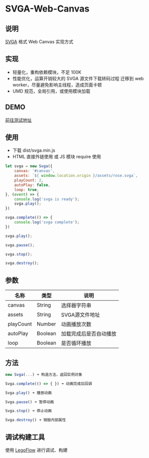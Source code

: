 # SVGA-Web-Canvas

## 说明

[SVGA](http://code.yy.com/ued/SVGA-Format) 格式 Web Canvas 实现方式

## 实现

* 轻量化，重构依赖模块，不足 100K
* 性能优化，运算开销较大的 SVGA 源文件下载转码过程 迁移到 web worker，尽量避免影响主线程，造成页面卡顿
* UMD 规范，全局引用，或使用模块加载

## DEMO

[前往测试地址](http://uedfe.yypm.com/assets/lab/lijialiang/svga/)

## 使用

* 下载 dist/svga.min.js
* HTML 直接外链使用 或 JS 模块 require 使用

```js
let svga = new Svga({
	canvas: '#canvas',
	assets: `${ window.location.origin }/assets/rose.svga`,
	playCount: 2,
	autoPlay: false,
	loop: true,
}, (event) => {
	console.log('svga is ready');
	svga.play();
})

svga.complete(() => {
	console.log('svga complete');
})

svga.play();

svga.pause();

svga.stop();

svga.destroy();
```

## 参数

| 名称 | 类型 | 说明 |
|-----|------|-----|
| canvas | String | 选择器字符串 |
| assets | String | SVGA源文件地址 |
| playCount | Number | 动画播放次数 |
| autoPlay | Boolean | 加载完成后是否自动播放 |
| loop | Boolean | 是否循环播放 |

## 方法

```js
new Svga(...) ➜ 构造方法，返回实例对象

Svga.complete(() => { }) ➜ 动画完成后回调

Svga.play() ➜ 播放动画

Svga.pause() ➜ 暂停动画

Svga.stop() ➜ 停止动画

Svga.destroy() ➜ 销毁内部属性
```

## 调试构建工具

使用 [LegoFlow](http://uedfe.yypm.com/md/book/LegoFlow/) 进行调试、构建
